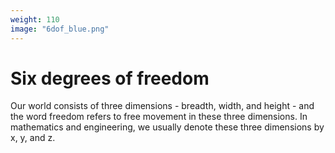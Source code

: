 ```yaml
---
weight: 110
image: "6dof_blue.png"
---
```

# Six degrees of freedom

Our world consists of three dimensions - breadth, width, and height - and the word freedom refers to free movement in these three dimensions. In mathematics and engineering, we usually denote these three dimensions by x, y, and z.